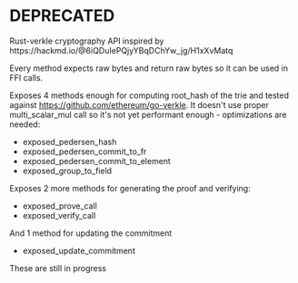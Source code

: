 <h1> DEPRECATED </h1>
Rust-verkle cryptography API inspired by https://hackmd.io/@6iQDuIePQjyYBqDChYw_jg/H1xXvMatq


Every method expects raw bytes and return raw bytes so it can be used in FFI calls.

Exposes 4 methods enough for computing root_hash of the trie and tested against https://github.com/ethereum/go-verkle. It doesn't use proper multi_scalar_mul call so it's not yet performant enough - optimizations are needed:

- exposed_pedersen_hash
- exposed_pedersen_commit_to_fr
- exposed_pedersen_commit_to_element
- exposed_group_to_field


Exposes 2 more methods for generating the proof and verifying:
- exposed_prove_call
- exposed_verify_call

And 1 method for updating the commitment
- exposed_update_commitment
  
These are still in progress
